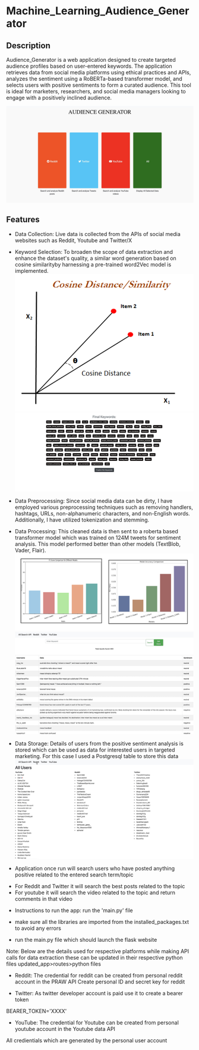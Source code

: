 # Machine_Learning_Audience_Generator
## Description
Audience_Generator is a web application designed to create targeted audience profiles based on user-entered keywords. The application retrieves data from social media platforms using ethical practices and APIs, analyzes the sentiment using a RoBERTa-based transformer model, and selects users with positive sentiments to form a curated audience. This tool is ideal for marketers, researchers, and social media managers looking to engage with a positively inclined audience.

![Screenshot of Audience_Generator](screenshots/home.jpeg)

## Features
- Data Collection: Live data is collected from the APIs of social media websites such as Reddit, Youtube and Twitter/X
- Keyword Selection: To broaden the scope of data extraction and enhance the dataset's quality, a similar word generation based on cosine similarityby harnessing a pre-trained word2Vec model is implemented.
![Screenshot of Cosine similarity](screenshots/Cosine_similarity.png)
![Screenshot of Similar keywords for Messi](screenshots/similar_keywords.jpeg)
- Data Preprocessing: Since social media data can be dirty, I have employed various preprocessing techniques such as removing handlers, hashtags, URLs, non-alphanumeric characters, and non-English words. Additionally, I have utilized tokenization and stemming.
- Data Processing: This cleaned data is then sent to a roberta based transformer model which was trained on 124M tweets for sentiment analysis. This model performed better than other models (TextBlob, Vader, Flair).
![Screenshot of Model comparison](screenshots/Comparison_models.png)
![Screenshot of Sentiment Analysis](screenshots/Sentiment_analysis.jpeg)
- Data Storage: Details of users from the positive sentiment analysis is stored which can be used as data for interested users in targeted marketing. For this case I used a Postgresql table to store this data 
![Screenshot of Sentiment Analysis](screenshots/Final_users.jpeg)

- Application once run will search users who have posted anything positive related to the entered search term/topic
* For Reddit and Twitter it will search the best posts related to the topic
* For youtube it will search the video related to the topic and return comments in that video  

- Instructions to run the app:
run the 'main.py' file

- make sure all the libraries are imported from the installed_packages.txt to avoid any errors
- run the main.py file which should launch the flask website

Note: Below are the details used for respective platforms while making API calls for data extraction these can be updated in their respective python files updated_app>routes>python files


- Reddit: The credential for reddit can be created from personal reddit account in the PRAW API
Create personal ID and secret key for reddit

- Twitter: As twitter developer account is paid use it to create a bearer token

BEARER_TOKEN='XXXX'

- YouTube: The credential for Youtube can be created from personal youtube account in the Youtube data API

All credientials which are generated by the personal user account

